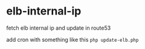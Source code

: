 # elb-internal-ip
fetch elb internal ip and update in route53

add cron with something like this `php update-elb.php`
